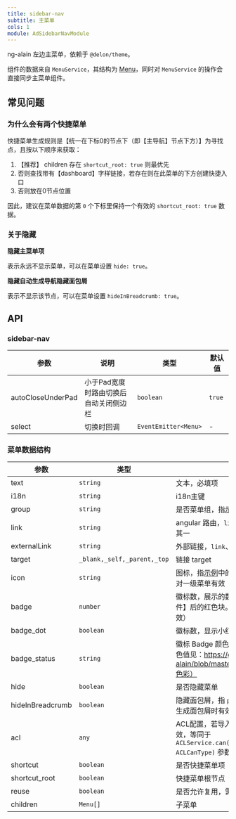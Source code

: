 ```yaml
---
title: sidebar-nav
subtitle: 主菜单
cols: 1
module: AdSidebarNavModule
---
```


ng-alain 左边主菜单，依赖于 `@delon/theme`。

组件的数据来自 `MenuService`，其结构为 [Menu](https://github.com/cipchk/delon/blob/master/packages/theme/services/menu/interface.ts)，同时对 `MenuService` 的操作会直接同步主菜单组件。

## 常见问题

### 为什么会有两个快捷菜单

快捷菜单生成规则是【统一在下标0的节点下（即【主导航】节点下方）】为寻找点，且按以下顺序来获取：

1. 【推荐】 children 存在 `shortcut_root: true` 则最优先
2. 否则查找带有【dashboard】字样链接，若存在则在此菜单的下方创建快捷入口
3. 否则放在0节点位置

因此，建议在菜单数据的第 `0` 个下标里保持一个有效的 `shortcut_root: true` 数据。

### 关于隐藏

**隐藏主菜单项**

表示永远不显示菜单，可以在菜单设置 `hide: true`。

**隐藏自动生成导航隐藏面包屑**

表示不显示该节点，可以在菜单设置 `hideInBreadcrumb: true`。

## API

### sidebar-nav

参数 | 说明 | 类型 | 默认值
----|------|-----|------
autoCloseUnderPad | 小于Pad宽度时路由切换后自动关闭侧边栏 | `boolean` | `true`
select | 切换时回调 | `EventEmitter<Menu>` | -

### 菜单数据结构

参数 | 类型 | 说明
----|------|-----
text | `string` | 文本，必填项
i18n | `string` | i18n主键
group | `string` | 是否菜单组，指[示例](https://cipchk.github.io/ng-alain/)中的【主导航】字样
link | `string` | angular 路由，`link`、`externalLink` 二选其一
externalLink | `string` | 外部链接，`link`、`externalLink` 二选其一
target | `_blank,_self,_parent,_top` | 链接 target
icon | `string` | 图标，指[示例](https://cipchk.github.io/ng-alain/)中的【仪表盘】前图标，只对一级菜单有效
badge | `number` | 徽标数，展示的数字，指[示例](https://cipchk.github.io/ng-alain/)中的【小部件】后的红色块。（注：`group:true` 时无效）
badge_dot | `boolean` | 徽标数，显示小红点
badge_status | `string` | 徽标 Badge 颜色 （默认：error， 所有颜色值见：https://github.com/cipchk/ng-alain/blob/master/_documents/utils.md#色彩）
hide | `boolean` | 是否隐藏菜单
hideInBreadcrumb | `boolean` | 隐藏面包屑，指 `page-header` 组件的自动生成面包屑时有效
acl | `any` | ACL配置，若导入 `@delon/acl` 时自动有效，等同于 `ACLService.can(roleOrAbility: ACLCanType)` 参数值
shortcut | `boolean` | 是否快捷菜单项
shortcut_root | `boolean` | 快捷菜单根节点
reuse | `boolean` | 是否允许复用，需配合 `reuse-tab` 组件
children | `Menu[]` | 子菜单
